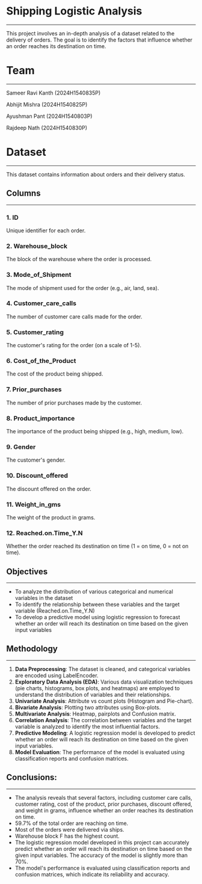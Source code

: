 # Shipping Logistic Analysis
------------

This project involves an in-depth analysis of a dataset related to the delivery of orders. The goal is to identify the factors that influence whether an order reaches its destination on time.

# Team
------------

Sameer Ravi Kanth (2024H1540835P)

Abhijit Mishra (2024H1540825P)

Ayushman Pant (2024H1540803P)

Rajdeep Nath (2024H1540830P)

# Dataset
------------

This dataset contains information about orders and their delivery status.

## Columns
--------

### 1. ID
Unique identifier for each order.

### 2. Warehouse_block
The block of the warehouse where the order is processed.

### 3. Mode_of_Shipment
The mode of shipment used for the order (e.g., air, land, sea).

### 4. Customer_care_calls
The number of customer care calls made for the order.

### 5. Customer_rating
The customer's rating for the order (on a scale of 1-5).

### 6. Cost_of_the_Product
The cost of the product being shipped.

### 7. Prior_purchases
The number of prior purchases made by the customer.

### 8. Product_importance
The importance of the product being shipped (e.g., high, medium, low).

### 9. Gender
The customer's gender.

### 10. Discount_offered
The discount offered on the order.

### 11. Weight_in_gms
The weight of the product in grams.

### 12. Reached.on.Time_Y.N
Whether the order reached its destination on time (1 = on time, 0 = not on time).


## Objectives
------------

*   To analyze the distribution of various categorical and numerical variables in the dataset
*   To identify the relationship between these variables and the target variable (Reached.on.Time_Y.N)
*   To develop a predictive model using logistic regression to forecast whether an order will reach its destination on time based on the given input variables


## Methodology
-------------

1.  **Data Preprocessing**: The dataset is cleaned, and categorical variables are encoded using LabelEncoder.
2.  **Exploratory Data Analysis (EDA)**: Various data visualization techniques (pie charts, histograms, box plots, and heatmaps) are employed to understand the distribution of variables and their relationships.
3.  **Univariate Analysis**: Attribute vs count plots (Histogram and Pie-chart).
4.  **Bivariate Analysis**: Plotting two attributes using Box-plots.
5.  **Multivariate Analysis**: Heatmap, pairplots and Confusion matrix. 
6.  **Correlation Analysis**: The correlation between variables and the target variable is analyzed to identify the most influential factors.
7.  **Predictive Modeling**: A logistic regression model is developed to predict whether an order will reach its destination on time based on the given input variables.
8.  **Model Evaluation**: The performance of the model is evaluated using classification reports and confusion matrices.


## Conclusions:
------------

*   The analysis reveals that several factors, including customer care calls, customer rating, cost of the product, prior purchases, discount offered, and weight in grams, influence whether an order reaches its destination on time.
*   59.7% of the total order are reaching on time.
*   Most of the orders were delivered via ships.
*   Warehouse block F has the highest count.
*   The logistic regression model developed in this project can accurately predict whether an order will reach its destination on time based on the given input variables. The accuracy of the model is slightly more than 70%.
*   The model's performance is evaluated using classification reports and confusion matrices, which indicate its reliability and accuracy.
